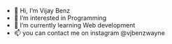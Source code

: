 - 👋 Hi, I’m Vijay Benz
- 👀 I’m interested in Programming
- 🌱 I’m currently learning Web development
- 📫 you can contact me on instagram @vjbenzwayne

